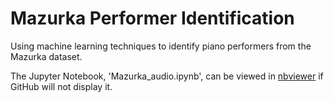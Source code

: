 # Mazurka Performer Identification

Using machine learning techniques to identify piano performers from the Mazurka dataset.

The Jupyter Notebook, 'Mazurka_audio.ipynb', can be viewed in [nbviewer](https://nbviewer.org/github/lawjjon/Mazurka-Performer-Identification/blob/main/Mazurka_audio.ipynb) if GitHub will not display it. 